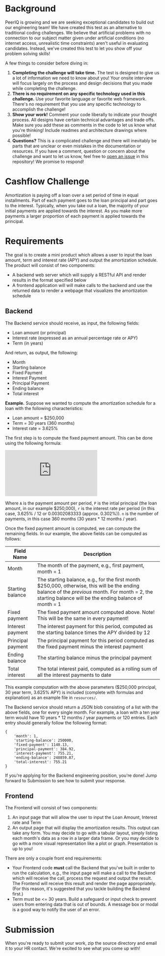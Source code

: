 # Background

PeerIQ is growing and we are seeking exceptional candidates to build out our engineering team!
We have created this test as an alternative
to traditional coding challenges. We believe that artificial problems with no
connection to our subject matter given under artificial conditions (no internet access, unrealistic time constraints) 
aren't useful in evaluating candidates. Instead, we've created this test to let you show off
your problem solving skills!

A few things to consider before diving in:

1. **Completing the challenge will take time.** The test is designed to give us a lot of information we
need to know about you! Your onsite interview will focus largely
on the process and design decisions that you made while completing the challenge. 
2. **There is no requirement on any specific technology used in this challenge.** Use your favorite
language or favorite web framework. There's no requirement that you use any specific technology to
accomplish the challenge!
3. **Show your work!** Comment your code liberally to indicate your thought process. All designs
have certain technical advantages and trade offs. Make sure you add these as comments in the code
to let us know what you're thinking! Include readmes and architecture drawings where possible!
4. **Questions?** This is a complicated challenge and there will inevitably be parts
that are unclear or even mistakes in the documentation or resources. If you have a comment, question
or concern about the challenge and want to let us know, 
feel free to [open an issue](https://github.com/peeriq/cashflow-challenge/issues/new) in this repository!
We promise to respond!

# Cashflow Challenge

Amortization is paying off a loan over a set period of time in equal installments. Part of each
payment goes to the loan principal and part goes to the interest. Typically, when you take out
a loan, the majority of your initial payments are applied towards the interest. As you make more payments a larger
proportion of each payment is applied towards the principal.


# Requirements

The goal is to create a mini product which allows a user to input the loan amount, term and
interest rate (APY) and output the amortization schedule. The product will consist of two components:

- A backend web server which will supply a RESTful API and render results in the format specified below
- A frontend application will will make calls to the backend and use the returned data to render
a webpage that visualizes the amortization schedule




## Backend

The Backend service should receive, as input, the following fields:

- Loan amount (or principal)
- Interest rate (expressed as an annual percentage rate or APY)
- Term (in years)

And return, as output, the following:

- Month
- Starting balance
- Fixed Payment
- Interest Payment
- Principal Payment
- Ending balance
- Total interest


**Example.** Suppose we wanted to compute the amortization schedule for a loan with the following characteristics:
- Loan amount = $250,000
- Term = 30 years (360 months)
- Interest rate = 3.625%


The first step is to compute the fixed payment amount. This can be done using the following formula:

![equation](https://latex.codecogs.com/gif.latex?A%20%3D%20P%20%5Cfrac%7Br%281&plus;r%29%5En%7D%7B%281&plus;r%29%5En%20-%201%7D)

Where `A` is the payment amount per period, `P` is the intial principal (the loan amount, in our example
$250,000), `r` is the interest rate per period (in this case, 3.625% / 12 or 0.00302083333 (approx. 0.302%)).
`n` is the number of payments, in this case 360 months (30 years * 12 months / year).

Once the fixed payment amount is computed, we can compute the remaining fields.
In our example, the above fields can be computed as follows:

Field Name | Description
--- | ----
Month | The month of the payment, e.g., first payment, month = 1
Starting balance | The starting balance, e.g., for the first month $250,000, otherwise, this will be the ending balance of the *previous* month. For month = 2, the starting balance will be the ending balance of month = 1
Fixed payment | The fixed payment amount computed above. Note! This will be the same in every payment!
Interest payment | The interest payment for this period, computed as the starting balance times the APY divided by 12
Principal payment | The principal payment for this period computed as the fixed payment minus the interest payment
Ending balance | The starting balance minus the principal payment
Total interest | The total interest paid, computed as a rolling sum of all the interest payments to date

This example computation with the above parameters ($250,000 principal, 30 year term, 3.625% APY)
is included (complete with formulas and explanation) as an example file
in `resources/`.

The Backend service should return a JSON blob consisting of a list with the above fields, one
for every single month. For example, a loan with a ten year term would have 10 years * 12 months / year
payments or 120 entries. Each entry should generally follow the following format:

```
{
    'month': 1,
    'starting-balance': 250000,
    'fixed-payment': 1140.13,
    'principal-payment': 384.92,
    'interest-payment': 755.21,
    'ending-balance': 248859.87,
    'total-interest': 755.21
}
```

If you're applying for the Backend engineering position, you're done! Jump forward to Submission to see how to
submit your response.

## Frontend

The Frontend will consist of two components:

1. An input page that will allow the user to input the Loan Amount, Interest rate and Term
2. An output page that will display the amortization results. This output can take any form. You may decide to go
with a tabular layout, simply listing each month's data as a row in a larger data frame. Or you may decide to go with
a more visual representation like a plot or graph. Presentation is up to you!

There are only a couple front end requirements:

* Your Frontend code **must** call the Backend that you've built in order to run the calculation, e.g., the input
page will make a call to the Backend which will receive the call, process the request and output the result. The 
Frontend will receive this result and render the page appropriately.
(For this reason, it's suggested that you tackle building the Backend first.)
* Term must be <= 30 years. Build a safeguard or input check to prevent users from entering data that is out of bounds. A message
box or modal is a good way to notify the user of an error.

# Submission

When you're ready to submit your work, zip the source directory
and email it to your HR contact. We're excited to see what you come up with!
